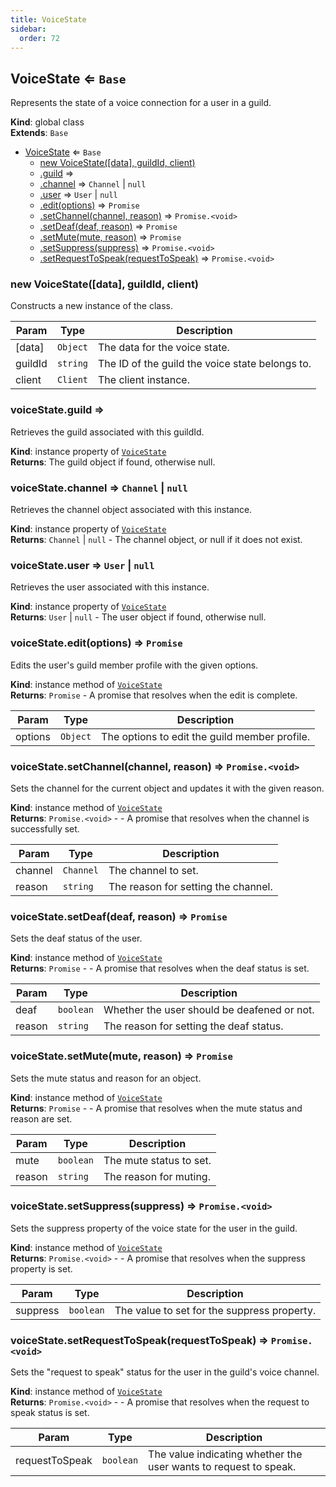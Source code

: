 ```yaml
---
title: VoiceState
sidebar:
  order: 72
---
```




## VoiceState ⇐ <code>Base</code>
Represents the state of a voice connection for a user in a guild.

**Kind**: global class  
**Extends**: <code>Base</code>  

* [VoiceState](#VoiceState) ⇐ <code>Base</code>
    * [new VoiceState([data], guildId, client)](#new_VoiceState_new)
    * [.guild](#VoiceState+guild) ⇒
    * [.channel](#VoiceState+channel) ⇒ <code>Channel</code> \| <code>null</code>
    * [.user](#VoiceState+user) ⇒ <code>User</code> \| <code>null</code>
    * [.edit(options)](#VoiceState+edit) ⇒ <code>Promise</code>
    * [.setChannel(channel, reason)](#VoiceState+setChannel) ⇒ <code>Promise.&lt;void&gt;</code>
    * [.setDeaf(deaf, reason)](#VoiceState+setDeaf) ⇒ <code>Promise</code>
    * [.setMute(mute, reason)](#VoiceState+setMute) ⇒ <code>Promise</code>
    * [.setSuppress(suppress)](#VoiceState+setSuppress) ⇒ <code>Promise.&lt;void&gt;</code>
    * [.setRequestToSpeak(requestToSpeak)](#VoiceState+setRequestToSpeak) ⇒ <code>Promise.&lt;void&gt;</code>

<a name="new_VoiceState_new"></a>

### new VoiceState([data], guildId, client)
Constructs a new instance of the class.


| Param | Type | Description |
| --- | --- | --- |
| [data] | <code>Object</code> | The data for the voice state. |
| guildId | <code>string</code> | The ID of the guild the voice state belongs to. |
| client | <code>Client</code> | The client instance. |

<a name="VoiceState+guild"></a>

### voiceState.guild ⇒
Retrieves the guild associated with this guildId.

**Kind**: instance property of [<code>VoiceState</code>](#VoiceState)  
**Returns**: The guild object if found, otherwise null.  
<a name="VoiceState+channel"></a>

### voiceState.channel ⇒ <code>Channel</code> \| <code>null</code>
Retrieves the channel object associated with this instance.

**Kind**: instance property of [<code>VoiceState</code>](#VoiceState)  
**Returns**: <code>Channel</code> \| <code>null</code> - The channel object, or null if it does not exist.  
<a name="VoiceState+user"></a>

### voiceState.user ⇒ <code>User</code> \| <code>null</code>
Retrieves the user associated with this instance.

**Kind**: instance property of [<code>VoiceState</code>](#VoiceState)  
**Returns**: <code>User</code> \| <code>null</code> - The user object if found, otherwise null.  
<a name="VoiceState+edit"></a>

### voiceState.edit(options) ⇒ <code>Promise</code>
Edits the user's guild member profile with the given options.

**Kind**: instance method of [<code>VoiceState</code>](#VoiceState)  
**Returns**: <code>Promise</code> - A promise that resolves when the edit is complete.  

| Param | Type | Description |
| --- | --- | --- |
| options | <code>Object</code> | The options to edit the guild member profile. |

<a name="VoiceState+setChannel"></a>

### voiceState.setChannel(channel, reason) ⇒ <code>Promise.&lt;void&gt;</code>
Sets the channel for the current object and updates it with the given reason.

**Kind**: instance method of [<code>VoiceState</code>](#VoiceState)  
**Returns**: <code>Promise.&lt;void&gt;</code> - - A promise that resolves when the channel is successfully set.  

| Param | Type | Description |
| --- | --- | --- |
| channel | <code>Channel</code> | The channel to set. |
| reason | <code>string</code> | The reason for setting the channel. |

<a name="VoiceState+setDeaf"></a>

### voiceState.setDeaf(deaf, reason) ⇒ <code>Promise</code>
Sets the deaf status of the user.

**Kind**: instance method of [<code>VoiceState</code>](#VoiceState)  
**Returns**: <code>Promise</code> - - A promise that resolves when the deaf status is set.  

| Param | Type | Description |
| --- | --- | --- |
| deaf | <code>boolean</code> | Whether the user should be deafened or not. |
| reason | <code>string</code> | The reason for setting the deaf status. |

<a name="VoiceState+setMute"></a>

### voiceState.setMute(mute, reason) ⇒ <code>Promise</code>
Sets the mute status and reason for an object.

**Kind**: instance method of [<code>VoiceState</code>](#VoiceState)  
**Returns**: <code>Promise</code> - - A promise that resolves when the mute status and reason are set.  

| Param | Type | Description |
| --- | --- | --- |
| mute | <code>boolean</code> | The mute status to set. |
| reason | <code>string</code> | The reason for muting. |

<a name="VoiceState+setSuppress"></a>

### voiceState.setSuppress(suppress) ⇒ <code>Promise.&lt;void&gt;</code>
Sets the suppress property of the voice state for the user in the guild.

**Kind**: instance method of [<code>VoiceState</code>](#VoiceState)  
**Returns**: <code>Promise.&lt;void&gt;</code> - - A promise that resolves when the suppress property is set.  

| Param | Type | Description |
| --- | --- | --- |
| suppress | <code>boolean</code> | The value to set for the suppress property. |

<a name="VoiceState+setRequestToSpeak"></a>

### voiceState.setRequestToSpeak(requestToSpeak) ⇒ <code>Promise.&lt;void&gt;</code>
Sets the "request to speak" status for the user in the guild's voice channel.

**Kind**: instance method of [<code>VoiceState</code>](#VoiceState)  
**Returns**: <code>Promise.&lt;void&gt;</code> - - A promise that resolves when the request to speak status is set.  

| Param | Type | Description |
| --- | --- | --- |
| requestToSpeak | <code>boolean</code> | The value indicating whether the user wants to request to speak. |

